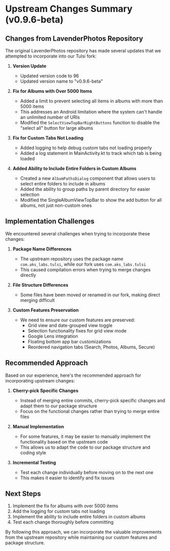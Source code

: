 # Upstream Changes Summary (v0.9.6-beta)

## Changes from LavenderPhotos Repository

The original LavenderPhotos repository has made several updates that we attempted to incorporate into our Tulsi fork:

1. **Version Update**
   - Updated version code to 96
   - Updated version name to "v0.9.6-beta"

2. **Fix for Albums with Over 5000 Items**
   - Added a limit to prevent selecting all items in albums with more than 5000 items
   - This addresses an Android limitation where the system can't handle an unlimited number of URIs
   - Modified the `SelectViewTopBarRightButtons` function to disable the "select all" button for large albums

3. **Fix for Custom Tabs Not Loading**
   - Added logging to help debug custom tabs not loading properly
   - Added a log statement in MainActivity.kt to track which tab is being loaded

4. **Added Ability to Include Entire Folders in Custom Albums**
   - Created a new `AlbumPathsDialog` component that allows users to select entire folders to include in albums
   - Added the ability to group paths by parent directory for easier selection
   - Modified the SingleAlbumViewTopBar to show the add button for all albums, not just non-custom ones

## Implementation Challenges

We encountered several challenges when trying to incorporate these changes:

1. **Package Name Differences**
   - The upstream repository uses the package name `com.aks_labs.tulsi`, while our fork uses `com.aks_labs.tulsi`
   - This caused compilation errors when trying to merge changes directly

2. **File Structure Differences**
   - Some files have been moved or renamed in our fork, making direct merging difficult

3. **Custom Features Preservation**
   - We need to ensure our custom features are preserved:
     - Grid view and date-grouped view toggle
     - Selection functionality fixes for grid view mode
     - Google Lens integration
     - Floating bottom app bar customizations
     - Reordered navigation tabs (Search, Photos, Albums, Secure)

## Recommended Approach

Based on our experience, here's the recommended approach for incorporating upstream changes:

1. **Cherry-pick Specific Changes**
   - Instead of merging entire commits, cherry-pick specific changes and adapt them to our package structure
   - Focus on the functional changes rather than trying to merge entire files

2. **Manual Implementation**
   - For some features, it may be easier to manually implement the functionality based on the upstream code
   - This allows us to adapt the code to our package structure and coding style

3. **Incremental Testing**
   - Test each change individually before moving on to the next one
   - This makes it easier to identify and fix issues

## Next Steps

1. Implement the fix for albums with over 5000 items
2. Add the logging for custom tabs not loading
3. Implement the ability to include entire folders in custom albums
4. Test each change thoroughly before committing

By following this approach, we can incorporate the valuable improvements from the upstream repository while maintaining our custom features and package structure.
